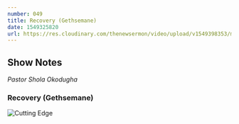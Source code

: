 ```yaml
---
number: 049
title: Recovery (Gethsemane)
date: 1549325820
url: https://res.cloudinary.com/thenewsermon/video/upload/v1549398353/messages/Gethsemane_5_Feb_19.mp3
---
```


## Show Notes
_Pastor Shola Okodugha_

### Recovery (Gethsemane)

![Cutting Edge](https://res.cloudinary.com/thenewsermon/image/upload/v1549398537/sermon%20display%20pictures/52080735_2668209616530019_5643732538790970591_n.jpg)